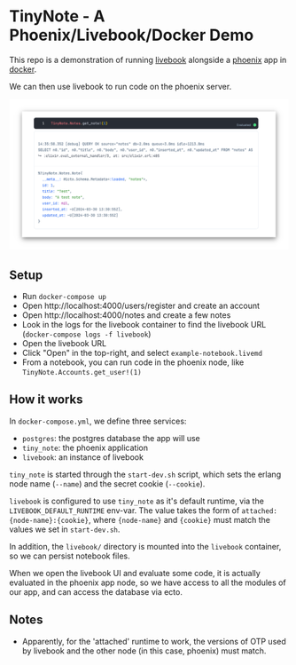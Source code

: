# TinyNote - A Phoenix/Livebook/Docker Demo

This repo is a demonstration of running [livebook](https://livebook.dev)
alongside a [phoenix](https://www.phoenixframework.org/) app in
[docker](https://www.docker.com/).

We can then use livebook to run code on the phoenix server.

![a screenshot of livebook](./assets/lead-screenshot.png)

## Setup

- Run `docker-compose up`
- Open http://localhost:4000/users/register and create an account
- Open http://localhost:4000/notes and create a few notes
- Look in the logs for the livebook container to find the livebook URL
  (`docker-compose logs -f livebook`)
- Open the livebook URL
- Click "Open" in the top-right, and select `example-notebook.livemd`
- From a notebook, you can run code in the phoenix node, like
`TinyNote.Accounts.get_user!(1)`

## How it works

In `docker-compose.yml`, we define three services:

- `postgres`: the postgres database the app will use
- `tiny_note`: the phoenix application
- `livebook`: an instance of livebook

`tiny_note` is started through the `start-dev.sh` script, which sets the erlang
node name (`--name`) and the secret cookie (`--cookie`).

`livebook` is configured to use `tiny_note` as it's default runtime, via the
`LIVEBOOK_DEFAULT_RUNTIME` env-var. The value takes the form of
`attached:{node-name}:{cookie}`, where `{node-name}` and `{cookie}` must match
the values we set in `start-dev.sh`.

In addition, the `livebook/` directory is mounted into the `livebook` container,
so we can persist notebook files.

When we open the livebook UI and evaluate some code, it is actually evaluated
in the phoenix app node, so we have access to all the modules of our app, and
can access the database via ecto.

## Notes

- Apparently, for the 'attached' runtime to work, the versions of OTP used by
  livebook and the other node (in this case, phoenix) must match.
